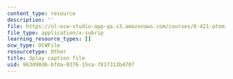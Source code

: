 ```yaml
---
content_type: resource
description: ''
file: https://ol-ocw-studio-app-qa.s3.amazonaws.com/courses/8-421-atomic-and-optical-physics-i-spring-2014/963d98d6bfda037615ca7817313b4707_Lgqpoct9kk8.srt
file_type: application/x-subrip
learning_resource_types: []
ocw_type: OCWFile
resourcetype: Other
title: 3play caption file
uid: 963d98d6-bfda-0376-15ca-7817313b4707
---
```

